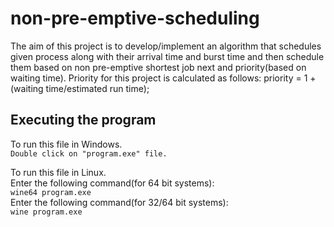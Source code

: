 # non-pre-emptive-scheduling
The aim of this project is to develop/implement an algorithm that schedules given process along with their arrival time and burst time and then schedule them based on non pre-emptive shortest job next and priority(based on waiting time).
Priority for this project is calculated as follows:
    priority = 1 + (waiting time/estimated run time);

## Executing the program
To run this file in Windows.  
```Double click on "program.exe" file.```

To run this file in Linux.  
Enter the following command(for 64 bit systems):  
```wine64 program.exe```  
Enter the following command(for 32/64 bit systems):  
```wine program.exe```  
